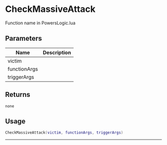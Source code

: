 # CheckMassiveAttack

Function name in PowersLogic.lua

## Parameters

| Name         | Description |
| ------------ | ----------- |
| victim       |             |
| functionArgs |             |
| triggerArgs  |             |

## Returns

`none`

## Usage

```lua
CheckMassiveAttack(victim, functionArgs, triggerArgs)
```

---
